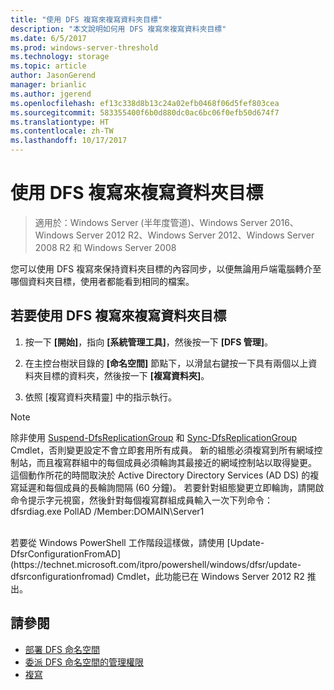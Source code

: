 ```yaml
---
title: "使用 DFS 複寫來複寫資料夾目標"
description: "本文說明如何用 DFS 複寫來複寫資料夾目標"
ms.date: 6/5/2017
ms.prod: windows-server-threshold
ms.technology: storage
ms.topic: article
author: JasonGerend
manager: brianlic
ms.author: jgerend
ms.openlocfilehash: ef13c338d8b13c24a02efb0468f06d5fef803cea
ms.sourcegitcommit: 583355400f6b0d880dc0ac6bc06f0efb50d674f7
ms.translationtype: HT
ms.contentlocale: zh-TW
ms.lasthandoff: 10/17/2017
---
```

# <a name="replicate-folder-targets-using-dfs-replication"></a>使用 DFS 複寫來複寫資料夾目標

> 適用於：Windows Server (半年度管道)、Windows Server 2016、Windows Server 2012 R2、Windows Server 2012、Windows Server 2008 R2 和 Windows Server 2008

您可以使用 DFS 複寫來保持資料夾目標的內容同步，以便無論用戶端電腦轉介至哪個資料夾目標，使用者都能看到相同的檔案。

## <a name="to-replicate-folder-targets-using-dfs-replication"></a>若要使用 DFS 複寫來複寫資料夾目標

1.  按一下 **\[開始\]**，指向 **\[系統管理工具\]**，然後按一下 **\[DFS 管理\]**。

2.  在主控台樹狀目錄的 **\[命名空間\]** 節點下，以滑鼠右鍵按一下具有兩個以上資料夾目標的資料夾，然後按一下 **\[複寫資料夾\]**。

3.  依照 \[複寫資料夾精靈\] 中的指示執行。

> [!NOTE]
> 除非使用 [Suspend-DfsReplicationGroup](https://technet.microsoft.com/itpro/powershell/windows/dfsr/suspend-dfsreplicationgroup) 和 [Sync-DfsReplicationGroup](https://technet.microsoft.com/itpro/powershell/windows/dfsr/sync-dfsreplicationgroup) Cmdlet，否則變更設定不會立即套用所有成員。 新的組態必須複寫到所有網域控制站，而且複寫群組中的每個成員必須輪詢其最接近的網域控制站以取得變更。 這個動作所花的時間取決於 Active Directory Directory Services (AD DS) 的複寫延遲和每個成員的長輪詢間隔 (60 分鐘)。 若要針對組態變更立即輪詢，請開啟命令提示字元視窗，然後針對每個複寫群組成員輸入一次下列命令： <br /> dfsrdiag.exe PollAD /Member:DOMAIN\Server1
<br />
若要從 Windows PowerShell 工作階段這樣做，請使用 [Update-DfsrConfigurationFromAD](https://technet.microsoft.com/itpro/powershell/windows/dfsr/update-dfsrconfigurationfromad) Cmdlet，此功能已在 Windows Server 2012 R2 推出。

## <a name="see-also"></a>請參閱

-   [部署 DFS 命名空間](deploying-dfs-namespaces.md)
-   [委派 DFS 命名空間的管理權限](delegate-management-permissions-for-dfs-namespaces.md)
-   [複寫](https://technet.microsoft.com/library/cc770278(v=ws.11).aspx)
